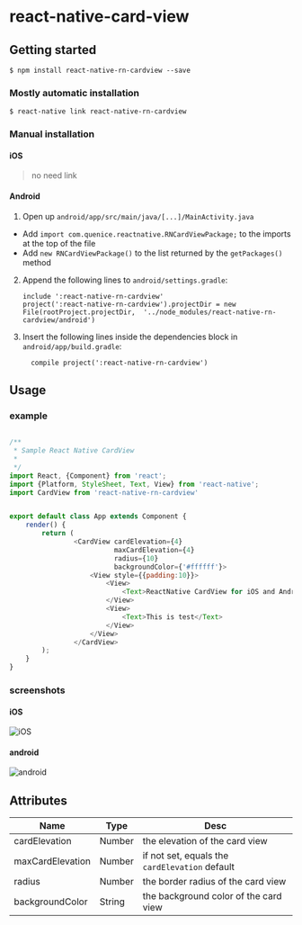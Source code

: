 
# react-native-card-view

## Getting started

`$ npm install react-native-rn-cardview --save`

### Mostly automatic installation

`$ react-native link react-native-rn-cardview`

### Manual installation


#### iOS

> no need link

#### Android

1. Open up `android/app/src/main/java/[...]/MainActivity.java`
  - Add `import com.quenice.reactnative.RNCardViewPackage;` to the imports at the top of the file
  - Add `new RNCardViewPackage()` to the list returned by the `getPackages()` method
2. Append the following lines to `android/settings.gradle`:
  	```
  	include ':react-native-rn-cardview'
  	project(':react-native-rn-cardview').projectDir = new File(rootProject.projectDir, 	'../node_modules/react-native-rn-cardview/android')
  	```
3. Insert the following lines inside the dependencies block in `android/app/build.gradle`:
  	```
      compile project(':react-native-rn-cardview')
  	```


## Usage

### example
```javascript

/**
 * Sample React Native CardView
 *
 */
import React, {Component} from 'react';
import {Platform, StyleSheet, Text, View} from 'react-native';
import CardView from 'react-native-rn-cardview'


export default class App extends Component {
    render() {
        return (
				<CardView cardElevation={4}
                          maxCardElevation={4}
                          radius={10}
                          backgroundColor={'#ffffff'}>
                    <View style={{padding:10}}>
                        <View>
                            <Text>ReactNative CardView for iOS and Android</Text>
                        </View>
                        <View>
                            <Text>This is test</Text>
                        </View>
                    </View>
                </CardView>
        );
    }
}

```
### screenshots
#### iOS
![iOS](https://github.com/quenice/react-native-cardview/raw/master/screenshots/ios.png)
#### android
![android](https://github.com/quenice/react-native-cardview/raw/master/screenshots/android.png)

## Attributes
Name | Type | Desc
---|---|---
cardElevation | Number | the elevation of the card view
maxCardElevation | Number | if not set, equals the ``` cardElevation ``` default
radius | Number | the border radius of the card view
backgroundColor | String | the background color of the card view
